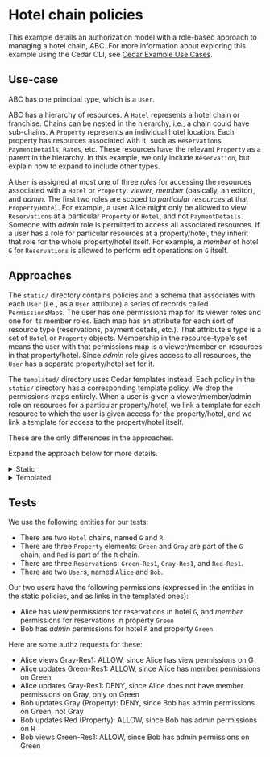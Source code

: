 # Hotel chain policies

This example details an authorization model with a role-based approach to managing a hotel chain, ABC.
For more information about exploring this example using the Cedar CLI, see [Cedar Example Use Cases](https://github.com/cedar-policy/cedar-examples/tree/release/4.0.x/cedar-example-use-cases).

## Use-case

ABC has one principal type, which is a `User`.

ABC has a hierarchy of resources. A `Hotel` represents a hotel chain or franchise. Chains can be nested in the hierarchy, i.e., a chain could have sub-chains. A `Property` represents an individual hotel location. Each property has resources associated with it, such as `Reservation`s, `PaymentDetails`, `Rates`, etc. These resources have the relevant `Property` as a parent in the hierarchy. In this example, we only include `Reservation`, but explain how to expand to include other types.

A `User` is assigned at most one of three _roles_ for accessing the resources associated with a `Hotel` or `Property`: _viewer_, _member_ (basically, an editor), and _admin_. The first two roles are scoped to _particular resources_ at that `Property`/`Hotel`. For example, a user Alice might only be allowed to view `Reservations` at a particular `Property` or `Hotel`, and not `PaymentDetails`. Someone with _admin_ role is permitted to access all associated resources. If a user has a role for particular resources at a property/hotel, they inherit that role for the whole property/hotel itself. For example, a _member_ of hotel `G` for `Reservations` is allowed to perform edit operations on `G` itself.

## Approaches

The `static/` directory contains policies and a schema that associates with each `User` (i.e., as a `User` attribute) a series of records called `PermissionsMap`s. The user has one permissions map for its viewer roles and one for its member roles. Each map has an attribute for each sort of resource type (reservations, payment details, etc.). That attribute's type is a set of `Hotel` or `Property` objects. Membership in the resource-type's set means the user with that permissions map is a viewer/member on resources in that property/hotel. Since _admin_ role gives access to all resources, the `User` has a separate property/hotel set for it.

The `templated/` directory uses Cedar templates instead. Each policy in the `static/` directory has a corresponding template policy. We drop the permissions maps entirely. When a user is given a viewer/member/admin role on resources for a particular property/hotel, we link a template for each resource to which the user is given access for the property/hotel, and we link a template for access to the property/hotel itself.

These are the only differences in the approaches.

Expand the approach below for more details.

<details>

<summary>Static</summary>

### Entities

#### `User`
Represents a user that has permissions for a property/hotel.

#### `Property`
Represents a single property in a hotel chain.

#### `Hotel`
Represents a hotel chain that's made up of one or more `Property` entities.

#### `Reservation`
Represents a reservation at a property.

### Actions

#### `viewReservation`, `updateReservation`, `grantAccessReservation`
Actions that can be taken on a reservation.
#### `createReservation`, `viewProperty`, `updateProperty`, `grantAccessProperty`
Actions that can be taken on a property.
#### `createProperty`, `createHotel`, `viewHotel`, `updateHotel`, `grantAccessHotel`
Actions that can taken on a hotel.

### Schema

#### Entity types
* `User`:
  * Attributes:
    * `viewPermissions`: a `PermissionsMap`
	* `memberPermissions`: `PermissionsMap`
	* `hotelAdminPermissions`: a set of `Hotel` entities
	* `propertyAdminPermissions`: a set of `Property` entities
* `Property`:
  * memberOfTypes: `Hotel`
* `Hotel`:
  * memberOfTypes: `Hotel`
* `Reservation`:
  * memberOfTypes: `Property`
  
#### Action types
* `viewReservation`, `updateReservation`, `grantAccessReservation`: Actions that can be taken on a reservation
  * principals: `User`
  * resources: `Reservation`
* `createReservation`, `viewProperty`, `updateProperty`, `grantAccessProperty`: Actions that can be taken on a property.
  * principals: `User`
  * resources: `Property`
* `createProperty`, `createHotel`, `viewHotel`, `updateHotel`, `grantAccessHotel`: Actions that can taken on a hotel.
  * principals: `User`
  * resources: `Hotel`

### Policies

#### Reservations
```
// Viewer permissions
permit(
  principal, 
  action in [Action::"viewReservation"],
  resource)
when {
   resource in principal.viewPermissions.hotelReservations ||
   resource in principal.viewPermissions.propertyReservations
};
```
```
// Member permissions
permit(
  principal, 
  action in [Action::"viewReservation",
             Action::"updateReservation",
             Action::"createReservation"],
  resource)
when {
  resource in principal.memberPermissions.hotelReservations ||
  resource in principal.memberPermissions.propertyReservations
};
```
```
// Admin permissions 
permit(
  principal, 
  action in [Action::"viewReservation",
             Action::"updateReservation",
             Action::"createReservation",
             Action::"grantAccessReservation"
             ],             
  resource)
when {
  resource in principal.hotelAdminPermissions ||
  resource in principal.propertyAdminPermissions
};
```

##### Hotels and properties
```
// Viewer permissions
permit(
  principal, 
  action in [Action::"viewProperty",
             Action::"viewHotel"],
  resource)
when {
  resource in principal.viewPermissions.hotelReservations ||
  resource is Property && resource in principal.viewPermissions.propertyReservations
// || resource in principal.viewPermissions.inventory ... for other resource types
};
```
```
// Member permissions
permit(
  principal, 
  action in [Action::"viewProperty",
             Action::"updateProperty",
             Action::"createProperty",
             Action::"viewHotel",
             Action::"updateHotel",
             Action::"createHotel"],
  resource)
when {
  resource in principal.memberPermissions.hotelReservations ||
  resource is Property && resource in principal.memberPermissions.propertyReservations
// || resource in principal.memberPermissions.inventory ... for other resource types
};
```
```
Admin permissions
permit(
  principal,
  action in [Action::"viewProperty",
             Action::"updateProperty",
             Action::"createProperty",
             Action::"grantAccessProperty",
             Action::"viewHotel",
             Action::"updateHotel",
             Action::"createHotel",
             Action::"grantAccessHotel"],
  resource)
when {
  resource in principal.hotelAdminPermissions ||
  resource is Property && resource in principal.propertyAdminPermissions
};
```

</details>

<details>

<summary>Templated</summary>

### Entities

#### `User`
Represents a user that has permissions for a property/hotel.

#### `Property`
Represents a single property in a hotel chain.

#### `Hotel`
Represents a hotel chain that's made up of one or more `Property` entities.

#### `Reservation`
Represents a reservation at a property.

### Actions

#### `viewReservation`, `updateReservation`, `grantAccessReservation`
Actions that can be taken on a reservation.
#### `createReservation`, `viewProperty`, `updateProperty`, `grantAccessProperty`
Actions that can be taken on a property.
#### `createProperty`, `createHotel`, `viewHotel`, `updateHotel`, `grantAccessHotel`
Actions that can taken on a hotel.

### Schema

#### Entity types

* `User`
* `Property`:
  * memberOfTypes: `Hotel`
* `Hotel`:
  * memberOfTypes: `Hotel`
* `Reservation`:
  * memberOfTypes: `Property`
  
#### Action types
* `viewReservation`, `updateReservation`, `grantAccessReservation`: Actions that can be taken on a reservation
  * principals: `User`
  * resources: `Reservation`
* `createReservation`, `viewProperty`, `updateProperty`, `grantAccessProperty`: Actions that can be taken on a property.
* principals: `User`
  * resources: `Property`
* `createProperty`, `createHotel`, `viewHotel`, `updateHotel`, `grantAccessHotel`: Actions that can taken on a hotel.
* principals: `User`
  * resources: `Hotel`

### Policies

#### Reservations

```
@id("ViewReservation")
permit(
  principal == ?principal,
  action in [Action::"viewReservation"],
  resource in ?resource);
  
@id("MemberReservation")
permit(
  principal == ?principal, 
  action in [Action::"viewReservation",
             Action::"updateReservation",
             Action::"createReservation"],
  resource in ?resource);

@id("AdminReservation")
permit(
  principal == ?principal,
  action in [Action::"viewReservation",
             Action::"updateReservation",
             Action::"createReservation",
             Action::"grantAccessReservation"],
  resource in ?resource);
  ```

##### Hotels and properties

```
@id("ViewPropertyOrHotel")
permit(
  principal == ?principal,
  action in [Action::"viewHotel",
             Action::"viewProperty"],
  resource in ?resource);
  
@id("MemberPropertyOrHotel")
permit(
  principal == ?principal, 
  action in [Action::"viewHotel",
             Action::"updateHotel",
             Action::"createHotel",
             Action::"viewProperty",
             Action::"updateProperty",
             Action::"createProperty"],
  resource in ?resource);

@id("AdminPropertyOrHotel")
permit(
  principal == ?principal,
  action in [Action::"viewHotel",
             Action::"updateHotel",
             Action::"createHotel",
             Action::"grantAccessHotel",
             Action::"viewProperty",
             Action::"updateProperty",
             Action::"createProperty",
             Action::"grantAccessProperty"],
  resource in ?resource);
  ```

</details>


## Tests

We use the following entities for our tests:
- There are two `Hotel` chains, named `G` and `R`.
- There are three `Property` elements: `Green` and `Gray` are part of the `G` chain, and `Red` is part of the `R` chain.
- There are three `Reservation`s: `Green-Res1`, `Gray-Res1`, and `Red-Res1`.
- There are two `User`s, named `Alice` and `Bob`. 

Our two users have the following permissions (expressed in the entities in the static policies, and as links in the templated ones):
  - Alice has _view_ permissions for reservations in hotel `G`, and _member_ permissions for reservations in property `Green`
  - Bob has _admin_ permissions for hotel `R` and property `Green`.

Here are some authz requests for these:
- Alice views Gray-Res1: ALLOW, since Alice has view permissions on G
- Alice updates Green-Res1: ALLOW, since Alice has member permissions on Green
- Alice updates Gray-Res1: DENY, since Alice does not have member permissions on Gray, only on Green
- Bob updates Gray (Property): DENY, since Bob has admin permissions on Green, not Gray
- Bob updates Red (Property): ALLOW, since Bob has admin permissions on R
- Bob views Green-Res1: ALLOW, since Bob has admin permissions on Green

<!--## Variations / wishes

It would be nice if you could **define action group memberships with the group**, rather than the action. If we could do that, we'd adjust the schema to add these definitions:
```
action memberReservations = [viewReservation,updateReservation,createReservation];
action adminReservations = [memberReservations,grantAccessReservation];
```
Then we see the relationship between the groups (notice that `adminReservations` includes `memberReservations`), and we can write more compact policies like the following.
```
permit(
  principal, 
  action in Action::"adminReservations",
  resource)
when {
  resource in principal.hotelAdminPermissions ||
  resource in principal.propertyAdminPermissions
};
```
Without such a way to define groups, it would complicate the definition of individual actions, in terms of making them harder to understand:
```
action adminReservations;
action memberReservations in [adminReservations];
action viewReservation, updateReservation in [memberReservations]
  appliesTo {
    principal: User,
    resource: Reservation,
  };
action grantAccessReservation in [adminReservations]
  appliesTo {
    principal: User,
    resource: Reservation,
  };
action createReservation in [memberReservations]
  appliesTo {
    principal: User,
    resource: Property,
  };

action viewProperty, updateProperty, grantAccessProperty ...
```
We have to split up actions that have the same signatures, and we have to figure out the grouping relationships from `in`.-->
